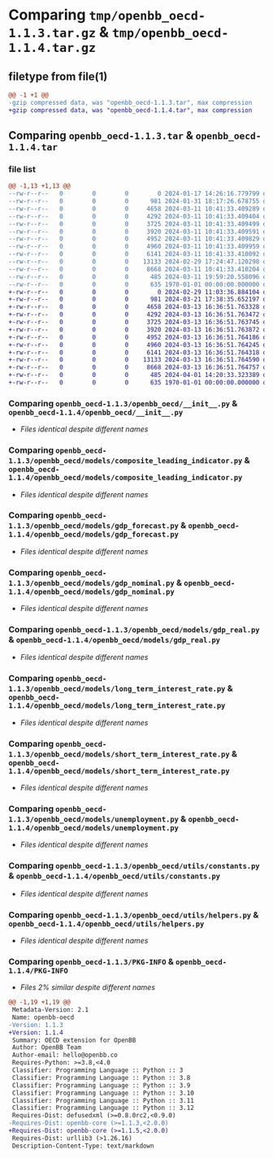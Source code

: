 # Comparing `tmp/openbb_oecd-1.1.3.tar.gz` & `tmp/openbb_oecd-1.1.4.tar.gz`

## filetype from file(1)

```diff
@@ -1 +1 @@
-gzip compressed data, was "openbb_oecd-1.1.3.tar", max compression
+gzip compressed data, was "openbb_oecd-1.1.4.tar", max compression
```

## Comparing `openbb_oecd-1.1.3.tar` & `openbb_oecd-1.1.4.tar`

### file list

```diff
@@ -1,13 +1,13 @@
--rw-r--r--   0        0        0        0 2024-01-17 14:26:16.779799 openbb_oecd-1.1.3/README.md
--rw-r--r--   0        0        0      981 2024-01-31 18:17:26.678755 openbb_oecd-1.1.3/openbb_oecd/__init__.py
--rw-r--r--   0        0        0     4658 2024-03-11 10:41:33.409289 openbb_oecd-1.1.3/openbb_oecd/models/composite_leading_indicator.py
--rw-r--r--   0        0        0     4292 2024-03-11 10:41:33.409404 openbb_oecd-1.1.3/openbb_oecd/models/gdp_forecast.py
--rw-r--r--   0        0        0     3725 2024-03-11 10:41:33.409499 openbb_oecd-1.1.3/openbb_oecd/models/gdp_nominal.py
--rw-r--r--   0        0        0     3920 2024-03-11 10:41:33.409591 openbb_oecd-1.1.3/openbb_oecd/models/gdp_real.py
--rw-r--r--   0        0        0     4952 2024-03-11 10:41:33.409829 openbb_oecd-1.1.3/openbb_oecd/models/long_term_interest_rate.py
--rw-r--r--   0        0        0     4960 2024-03-11 10:41:33.409959 openbb_oecd-1.1.3/openbb_oecd/models/short_term_interest_rate.py
--rw-r--r--   0        0        0     6141 2024-03-11 10:41:33.410092 openbb_oecd-1.1.3/openbb_oecd/models/unemployment.py
--rw-r--r--   0        0        0    13133 2024-02-29 17:24:47.120298 openbb_oecd-1.1.3/openbb_oecd/utils/constants.py
--rw-r--r--   0        0        0     8668 2024-03-11 10:41:33.410204 openbb_oecd-1.1.3/openbb_oecd/utils/helpers.py
--rw-r--r--   0        0        0      485 2024-03-11 19:59:20.558096 openbb_oecd-1.1.3/pyproject.toml
--rw-r--r--   0        0        0      635 1970-01-01 00:00:00.000000 openbb_oecd-1.1.3/PKG-INFO
+-rw-r--r--   0        0        0        0 2024-02-29 11:03:36.884104 openbb_oecd-1.1.4/README.md
+-rw-r--r--   0        0        0      981 2024-03-21 17:38:35.652197 openbb_oecd-1.1.4/openbb_oecd/__init__.py
+-rw-r--r--   0        0        0     4658 2024-03-13 16:36:51.763328 openbb_oecd-1.1.4/openbb_oecd/models/composite_leading_indicator.py
+-rw-r--r--   0        0        0     4292 2024-03-13 16:36:51.763472 openbb_oecd-1.1.4/openbb_oecd/models/gdp_forecast.py
+-rw-r--r--   0        0        0     3725 2024-03-13 16:36:51.763745 openbb_oecd-1.1.4/openbb_oecd/models/gdp_nominal.py
+-rw-r--r--   0        0        0     3920 2024-03-13 16:36:51.763872 openbb_oecd-1.1.4/openbb_oecd/models/gdp_real.py
+-rw-r--r--   0        0        0     4952 2024-03-13 16:36:51.764186 openbb_oecd-1.1.4/openbb_oecd/models/long_term_interest_rate.py
+-rw-r--r--   0        0        0     4960 2024-03-13 16:36:51.764245 openbb_oecd-1.1.4/openbb_oecd/models/short_term_interest_rate.py
+-rw-r--r--   0        0        0     6141 2024-03-13 16:36:51.764318 openbb_oecd-1.1.4/openbb_oecd/models/unemployment.py
+-rw-r--r--   0        0        0    13133 2024-03-13 16:36:51.764590 openbb_oecd-1.1.4/openbb_oecd/utils/constants.py
+-rw-r--r--   0        0        0     8668 2024-03-13 16:36:51.764757 openbb_oecd-1.1.4/openbb_oecd/utils/helpers.py
+-rw-r--r--   0        0        0      485 2024-04-01 14:20:33.323389 openbb_oecd-1.1.4/pyproject.toml
+-rw-r--r--   0        0        0      635 1970-01-01 00:00:00.000000 openbb_oecd-1.1.4/PKG-INFO
```

### Comparing `openbb_oecd-1.1.3/openbb_oecd/__init__.py` & `openbb_oecd-1.1.4/openbb_oecd/__init__.py`

 * *Files identical despite different names*

### Comparing `openbb_oecd-1.1.3/openbb_oecd/models/composite_leading_indicator.py` & `openbb_oecd-1.1.4/openbb_oecd/models/composite_leading_indicator.py`

 * *Files identical despite different names*

### Comparing `openbb_oecd-1.1.3/openbb_oecd/models/gdp_forecast.py` & `openbb_oecd-1.1.4/openbb_oecd/models/gdp_forecast.py`

 * *Files identical despite different names*

### Comparing `openbb_oecd-1.1.3/openbb_oecd/models/gdp_nominal.py` & `openbb_oecd-1.1.4/openbb_oecd/models/gdp_nominal.py`

 * *Files identical despite different names*

### Comparing `openbb_oecd-1.1.3/openbb_oecd/models/gdp_real.py` & `openbb_oecd-1.1.4/openbb_oecd/models/gdp_real.py`

 * *Files identical despite different names*

### Comparing `openbb_oecd-1.1.3/openbb_oecd/models/long_term_interest_rate.py` & `openbb_oecd-1.1.4/openbb_oecd/models/long_term_interest_rate.py`

 * *Files identical despite different names*

### Comparing `openbb_oecd-1.1.3/openbb_oecd/models/short_term_interest_rate.py` & `openbb_oecd-1.1.4/openbb_oecd/models/short_term_interest_rate.py`

 * *Files identical despite different names*

### Comparing `openbb_oecd-1.1.3/openbb_oecd/models/unemployment.py` & `openbb_oecd-1.1.4/openbb_oecd/models/unemployment.py`

 * *Files identical despite different names*

### Comparing `openbb_oecd-1.1.3/openbb_oecd/utils/constants.py` & `openbb_oecd-1.1.4/openbb_oecd/utils/constants.py`

 * *Files identical despite different names*

### Comparing `openbb_oecd-1.1.3/openbb_oecd/utils/helpers.py` & `openbb_oecd-1.1.4/openbb_oecd/utils/helpers.py`

 * *Files identical despite different names*

### Comparing `openbb_oecd-1.1.3/PKG-INFO` & `openbb_oecd-1.1.4/PKG-INFO`

 * *Files 2% similar despite different names*

```diff
@@ -1,19 +1,19 @@
 Metadata-Version: 2.1
 Name: openbb-oecd
-Version: 1.1.3
+Version: 1.1.4
 Summary: OECD extension for OpenBB
 Author: OpenBB Team
 Author-email: hello@openbb.co
 Requires-Python: >=3.8,<4.0
 Classifier: Programming Language :: Python :: 3
 Classifier: Programming Language :: Python :: 3.8
 Classifier: Programming Language :: Python :: 3.9
 Classifier: Programming Language :: Python :: 3.10
 Classifier: Programming Language :: Python :: 3.11
 Classifier: Programming Language :: Python :: 3.12
 Requires-Dist: defusedxml (>=0.8.0rc2,<0.9.0)
-Requires-Dist: openbb-core (>=1.1.3,<2.0.0)
+Requires-Dist: openbb-core (>=1.1.5,<2.0.0)
 Requires-Dist: urllib3 (>1.26.16)
 Description-Content-Type: text/markdown
```

